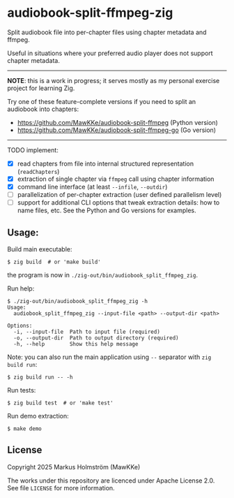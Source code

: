 # audiobook-split-ffmpeg-zig

Split audiobook file into per-chapter files using chapter metadata and ffmpeg.

Useful in situations where your preferred audio player does not support chapter metadata.

---

**NOTE**: this is a work in progress; it serves mostly as my personal exercise project
for learning Zig.

Try one of these feature-complete versions if you need to split an audiobook into chapters:
- https://github.com/MawKKe/audiobook-split-ffmpeg (Python version)
- https://github.com/MawKKe/audiobook-split-ffmpeg-go (Go version)

---

TODO implement:
- [x] read chapters from file into internal structured representation (`readChapters`)
- [x] extraction of single chapter via `ffmpeg` call using chapter information
- [x] command line interface (at least `--infile`, `--outdir`)
- [ ] parallelization of per-chapter extraction (user defined parallelism level)
- [ ] support for additional CLI options that tweak extraction details: how to name files, etc.
      See the Python and Go versions for examples.

## Usage:

Build main executable:

    $ zig build  # or 'make build'

the program is now in `./zig-out/bin/audiobook_split_ffmpeg_zig`.

Run help:

    $ ./zig-out/bin/audiobook_split_ffmpeg_zig -h
    Usage:
      audiobook_split_ffmpeg_zig --input-file <path> --output-dir <path>

    Options:
      -i, --input-file  Path to input file (required)
      -o, --output-dir  Path to output directory (required)
      -h, --help        Show this help message

Note: you can also run the main application using `--` separator with `zig build run`:

    $ zig build run -- -h

Run tests:

    $ zig build test  # or 'make test'

Run demo extraction:

    $ make demo

## License

Copyright 2025 Markus Holmström (MawKKe)

The works under this repository are licenced under Apache License 2.0.
See file `LICENSE` for more information.
